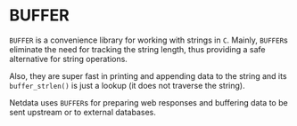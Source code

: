 <!--
title: "BUFFER"
custom_edit_url: https://github.com/netdata/netdata/edit/master/libnetdata/buffer/README.md
sidebar_label: "BUFFER library"
learn_status: "Published"
learn_topic_type: "Tasks"
learn_rel_path: "Developers/libnetdata"
-->

# BUFFER

`BUFFER` is a convenience library for working with strings in `C`.
Mainly, `BUFFER`s eliminate the need for tracking the string length, thus providing
a safe alternative for string operations.

Also, they are super fast in printing and appending data to the string and its `buffer_strlen()`
is just a lookup (it does not traverse the string).

Netdata uses `BUFFER`s for preparing web responses and buffering data to be sent upstream or
to external databases.
